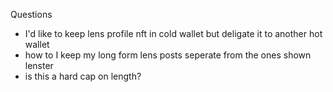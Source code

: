 Questions

* I'd like to keep lens profile nft in cold wallet but deligate it to another hot wallet
* how to I keep my long form lens posts seperate from the ones shown lenster
 * is this a hard cap on length? 

